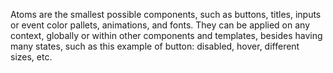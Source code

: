 Atoms are the smallest possible components, such as buttons, titles, inputs or event color pallets, animations, and fonts. They can be applied 
on any context, globally or within other components and templates, besides having many states, such as this example of button: disabled, hover,
different sizes, etc.